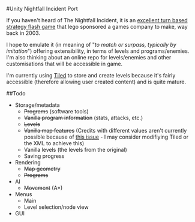 #Unity Nightfall Incident Port

If you haven't heard of The Nightfall Incident, it is an
[excellent turn based strategy flash game](http://jayisgames.com/games/spybot-the-nightfall-incident/) 
that lego sponsored a games company to make, way back in 2003.

I hope to emulate it (in meaning of "_to match or surpass, typically by imitation_") offering
extensibility, in terms of levels and programs/enemies. I'm also thinking about an online repo for levels/enemies and other customisations that will be accessible in game.

I'm currently using [Tiled](https://github.com/bjorn/tiled) to store and create levels because it's fairly accessible (therefore allowing user created content) and is quite mature.



##Todo
- Storage/metadata
  - ~~Programs~~ (software tools)
  - ~~Vanilla program information~~ (stats, attacks, etc.)
  - ~~Levels~~
  - ~~Vanilla map features~~ (Credits with different values aren't currently possible because of [this issue](https://github.com/bjorn/tiled/issues/31) - I may consider modifiying Tiled or the XML to achieve this)
  - Vanilla levels (the levels from the original)
  - Saving progress
- Rendering
  - ~~Map geometry~~
  - ~~Programs~~
- AI
  - ~~Movement~~ (A*)
- Menus
  - Main
  - Level selection/node view
- GUI

